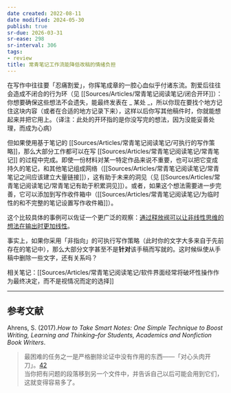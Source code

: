 ```yaml
---
date created: 2022-08-11
date modified: 2024-05-30
publish: true
sr-due: 2026-03-31
sr-ease: 298
sr-interval: 306
tags:
- review
title: 常青笔记工作流能降低改稿的情绪负担
---
```

在写作中往往要「忍痛割爱」，你挥笔成章的一腔心血似乎付诸东流。割爱后往往会造成不闭合的行为环（见 [[Sources/Articles/常青笔记阅读笔记/闭合开环]]）：你想要确保这些想法不会遗失，能最终发表在 _ 某处 _，所以你现在要找个地方记住这块内容（或者在合适的地方记录下来），这样以后你写其他稿件时，你就能想起来并把它用上。（译注：此处的开环指的是你没写完的想法，因为没能妥善处理，而成为心病）

但如果使用基于笔记的 [[Sources/Articles/常青笔记阅读笔记/可执行的写作策略]]，那么大部分工作都可以在写 [[Sources/Articles/常青笔记阅读笔记/常青笔记]] 的过程中完成。即使一份材料对某一特定作品来说不重要，也可以把它变成持久的笔记，和其他笔记组成网络（[[Sources/Articles/常青笔记阅读笔记/常青笔记之间应该建立大量链接]]），这有助于未来的洞见（见 [[Sources/Articles/常青笔记阅读笔记/常青笔记有助于积累洞见]]）。或者，如果这个想法需要进一步完善，它可以添加到写作收件箱中（[[Sources/Articles/常青笔记阅读笔记/为临时性的和不完整的笔记设置写作收件箱]]）。

这个比较具体的事例可以佐证一个更广泛的观察：[通过释放阀可以让非线性思维的想法在输出时更加线性](https://notes.andymatuschak.org/z3iT7pPmhbY8WtofoCccd58xtnhJUfkJPztGP)。

事实上，如果你采用「非指向」的可执行写作策略（此时你的文字大多来自于先前存在的笔记中），那么大部分文字甚至不是**针对**该手稿而写就的。这时候纵使从手稿中删除一些文字，还有关系吗？

相关笔记：[[Sources/Articles/常青笔记阅读笔记/软件界面经常将破坏性操作作为最终决定，而不是视情况而定的选择]]

___

## 参考文献

Ahrens, S. (2017).*How to Take Smart Notes: One Simple Technique to Boost Writing, Learning and Thinking–for Students, Academics and Nonfiction Book Writers*.

> 最困难的任务之一是严格删除论证中没有作用的东西——「对心头肉开刀」。[42](https://notes.andymatuschak.org/z26G5QDZgkk3mLTJoWHfzM6kjRzHpTAWHeZWN)  
> 当你把有问题的段落移到另一个文件中，并告诉自己以后可能会用到它们，这就变得容易多了。